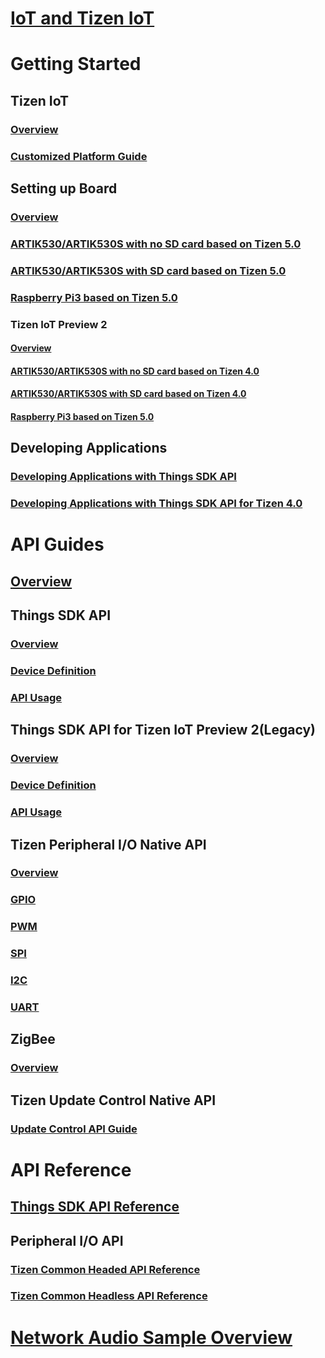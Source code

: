 # [IoT and Tizen IoT](/iot/index.md)

# Getting Started
## Tizen IoT
### [Overview](/iot/getting-started/overview.md)
### [Customized Platform Guide](/iot/customized-platform/overview.md)
## Setting up Board
### [Overview](/iot/getting-started/setting-up-board.md)
### [ARTIK530/ARTIK530S with no SD card based on Tizen 5.0](/iot/getting-started/artik-no-sd-5.0.md)
### [ARTIK530/ARTIK530S with SD card based on Tizen 5.0](/iot/getting-started/artik-sd-5.0.md)
### [Raspberry Pi3 based on Tizen 5.0](/iot/getting-started/rpi3-5.0.md)
### Tizen IoT Preview 2
#### [Overview](/iot/getting-started/iot_preview_2.md)
#### [ARTIK530/ARTIK530S with no SD card based on Tizen 4.0](/iot/getting-started/artik-no-sd-4.0.md)
#### [ARTIK530/ARTIK530S with SD card based on Tizen 4.0](/iot/getting-started/artik-sd-4.0.md)
#### [Raspberry Pi3 based on Tizen 5.0](/iot/getting-started/rpi3-4.0.md)
## Developing Applications
### [Developing Applications with Things SDK API](/iot/getting-started/things-app-development-5.0.md)
### [Developing Applications with Things SDK API for Tizen 4.0](/iot/getting-started/things-app-development.md)

# API Guides
## [Overview](/iot/guides/iot-api.md)
## Things SDK API
### [Overview](/iot/guides/things-api-5.0.md)
### [Device Definition](/iot/guides/things-api-device-5.0.md)
### [API Usage](/iot/guides/things-api-guide-5.0.md)
## Things SDK API for Tizen IoT Preview 2(Legacy)
### [Overview](/iot/guides/things-api.md)
### [Device Definition](/iot/guides/things-api-device.md)
### [API Usage](/iot/guides/things-api-guide.md)
## Tizen Peripheral I/O Native API
### [Overview](/iot/guides/peripheral-io-api.md)
### [GPIO](/iot/guides/peripheral-io-api-gpio.md)
### [PWM](/iot/guides/peripheral-io-api-pwm.md)
### [SPI](/iot/guides/peripheral-io-api-spi.md)
### [I2C](/iot/guides/peripheral-io-api-i2c.md)
### [UART](/iot/guides/peripheral-io-api-uart.md)
## ZigBee
### [Overview](/iot/guides/zigbee.md)
## Tizen Update Control Native API
### [Update Control API Guide](/iot/guides/update-control-api.md)

# API Reference
## [Things SDK API Reference](https://developer.tizen.org/dev-guide/things-sdk)
## Peripheral I/O API
### [Tizen Common Headed API Reference](https://developer.tizen.org/dev-guide/tizen-iot-headed)
### [Tizen Common Headless API Reference](https://developer.tizen.org/dev-guide/tizen-iot-headless)

# [Network Audio Sample Overview](/iot/sample/iot-sample.md)
